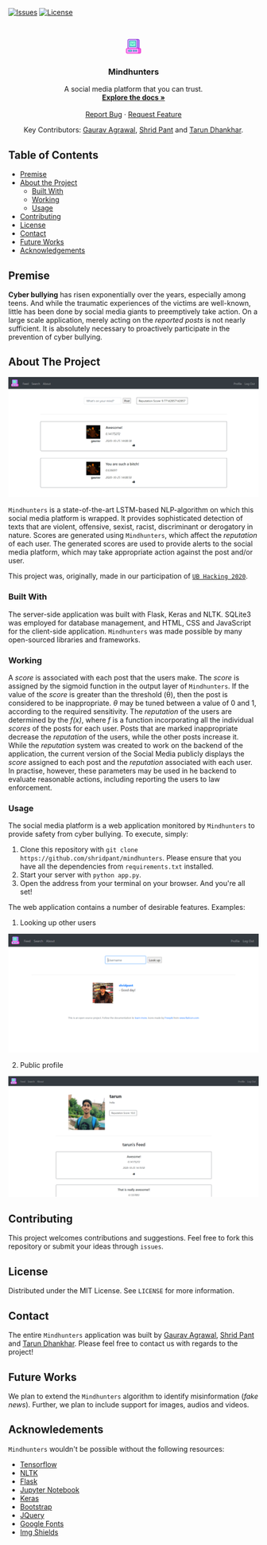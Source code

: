 [![Issues][issues]][issues-url]
[![License][license-shield]][license-url]

<br />
<p align="center">
  <a href="https://github.com/shridpant/mindhunters">
    <img src="static/computer.svg" alt="Logo" width="30">
  </a>
  
  <h3 align="center">Mindhunters</h3>

  <p align="center">
    A social media platform that you can trust.
    <br />
    <a href="https://github.com/shridpant/mindhunters/blob/main/README.md"><strong>Explore the docs »</strong></a>
    <br />
    <br />
    <a href="https://github.com/shridpant/mindhunters/issues">Report Bug</a>
    ·
    <a href="https://github.com/shridpant/mindhunters/issues">Request Feature</a>
  </p>
  <p align="center">
  Key Contributors: <a href="https://github.com/gaurav-2626">Gaurav Agrawal</a>, <a href="https://github.com/shridpant">Shrid Pant</a> and <a href="https://github.com/tdhankhar">Tarun Dhankhar</a>.
  </p>
</p>

<!-- TABLE OF CONTENTS -->
## Table of Contents

* [Premise](#premise)
* [About the Project](#about-the-project)
    * [Built With](#built-with)
    * [Working](#working)
    * [Usage](#usage)
* [Contributing](#contributing)
* [License](#license)
* [Contact](#contact)
* [Future Works](#future-works)
* [Acknowledgements](#acknowledgements)

## Premise

**Cyber bullying** has risen exponentially over the years, especially among teens. And while the traumatic experiences of the victims are well-known, little has been done by social media giants to preemptively take action. On a large scale application, merely acting on the _reported posts_ is not nearly sufficient. It is absolutely necessary to proactively participate in the prevention of cyber bullying.

<!-- ABOUT THE PROJECT -->
## About The Project

[![Product Name Screenshot][product-screenshot]](https://github.com/shridpant/mindhunters)

`Mindhunters` is a state-of-the-art LSTM-based NLP-algorithm on which this social media platform is wrapped. It provides sophisticated detection of texts that are violent, offensive, sexist, racist, discriminant or derogatory in nature. Scores are generated using `Mindhunters`, which affect the _reputation_ of each user. The generated scores are used to provide alerts to the social media platform, which may take appropriate action against the post and/or user. 

This project was, originally, made in our participation of <a href="https://devpost.com/software/mindhunters" target="_blank">`UB Hacking 2020`</a>.

### Built With

The server-side application was built with Flask, Keras and NLTK. SQLite3 was employed for database management, and HTML, CSS and JavaScript for the client-side application. `Mindhunters` was made possible by many open-sourced libraries and frameworks.

### Working 

A _score_ is associated with each post that the users make. The _score_ is assigned by the sigmoid function in the output layer of `Mindhunters`. If the value of the _score_ is greater than the threshold (θ), then the post is considered to be inappropriate. _θ_ may be tuned between a value of 0 and 1, according to the required sensitivity. The _reputation_ of the users are determined by the _f(x)_, where _f_ is a function incorporating all the individual _scores_ of the posts for each user. Posts that are marked inappropriate decrease the _reputation_ of the users, while the other posts increase it.
While the _reputation_ system was created to work on the backend of the application, the current version of the Social Media publicly displays the _score_ assigned to each post and the _reputation_ associated with each user. In practise, however, these parameters may be used in he backend to evaluate reasonable actions, including reporting the users to law enforcement.

### Usage

The social media platform is a web application monitored by `Mindhunters` to provide safety from cyber bullying. To execute, simply:

1. Clone this repository with `git clone https://github.com/shridpant/mindhunters`. Please ensure that you have all the dependencies from `requirements.txt` installed.
2. Start your server with `python app.py`.
3. Open the address from your terminal on your browser. And you're all set!

The web application contains a number of desirable features. Examples:

1. Looking up other users

![Search Screenshot][search-screenshot]

2. Public profile

![Profile Screenshot][other-screenshot]

## Contributing

This project welcomes contributions and suggestions. Feel free to fork this repository or submit your ideas through `issues`.

<!-- LICENSE -->
## License

Distributed under the MIT License. See `LICENSE` for more information.

<!-- CONTACT -->
## Contact

The entire `Mindhunters` application was built by [Gaurav Agrawal](https://www.linkedin.com/in/gaurav-agrawal-070599192/), [Shrid Pant](https://www.linkedin.com/in/shridpant/) and [Tarun Dhankhar](https://www.linkedin.com/in/tarundhankhar/). Please feel free to contact us with regards to the project!

## Future Works

We plan to extend the `Mindhunters` algorithm to identify misinformation (_fake news_). Further, we plan to include support for images, audios and videos. 

<!-- ACKNOWLEDGEMENTS -->
## Acknowledements

`Mindhunters` wouldn't be possible without the following resources:

* [Tensorflow](https://www.tensorflow.org/)
* [NLTK](https://www.nltk.org/)
* [Flask](https://flask.palletsprojects.com/en/1.1.x/)
* [Jupyter Notebook](https://jupyter.org/)
* [Keras](https://keras.io/)
* [Bootstrap](https://getbootstrap.com)
* [JQuery](https://jquery.com)
* [Google Fonts](https://fonts.google.com/)
* [Img Shields](https://shields.io)

<!-- MARKDOWN LINKS & IMAGES -->
[issues]: https://img.shields.io/github/issues-raw/mindhunters/stockie
[issues-url]: https://github.com/shridpant/mindhunters/issues
[license-shield]: https://img.shields.io/apm/l/vim-mode
[license-url]: https://github.com/shridpant/mindhunters/blob/master/LICENSE
[product-screenshot]: static/screenshot.PNG
[search-screenshot]: static/search-screenshot.PNG
[other-screenshot]: static/other-screenshot.PNG

